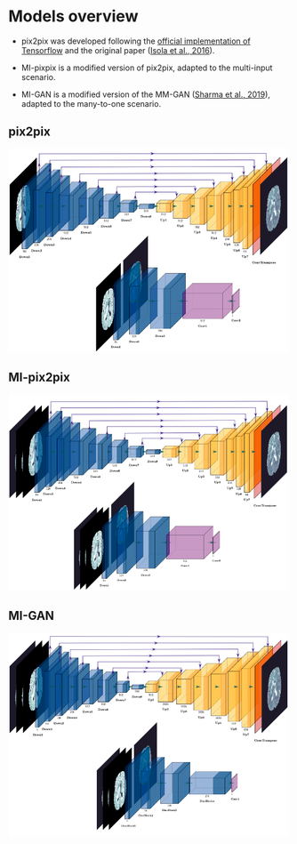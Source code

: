 # Models overview

- pix2pix was developed following the [official implementation of Tensorflow](http://tensorflow.org/tutorials/generative/pix2pix) and the original paper ([Isola et al., 2016](
https://arxiv.org/abs/1611.07004)).

- MI-pixpix is a modified version of pix2pix, adapted to the multi-input scenario. 

- MI-GAN is a modified version of the MM-GAN ([Sharma et al., 2019](https://arxiv.org/abs/1904.12200)), adapted to the many-to-one scenario.



## pix2pix 
<img src="/images/pix2pix.png" alt="alt text" width="700" height="">

## MI-pix2pix 
<img src="/images/MI_pix2pix.png" alt="alt text" width="700" height="">

## MI-GAN 
<img src="/images/MI_GAN.png" alt="alt text" width="700" height="">
